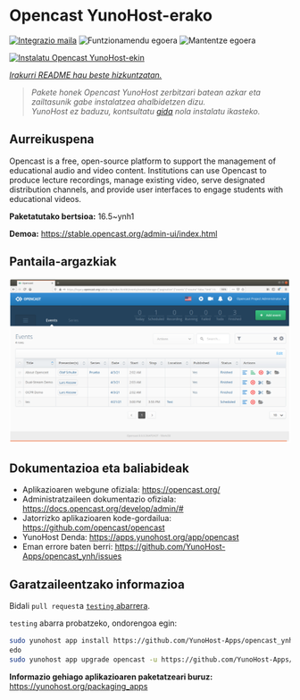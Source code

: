 <!--
Ohart ongi: README hau automatikoki sortu da <https://github.com/YunoHost/apps/tree/master/tools/readme_generator>ri esker
EZ editatu eskuz.
-->

# Opencast YunoHost-erako

[![Integrazio maila](https://dash.yunohost.org/integration/opencast.svg)](https://ci-apps.yunohost.org/ci/apps/opencast/) ![Funtzionamendu egoera](https://ci-apps.yunohost.org/ci/badges/opencast.status.svg) ![Mantentze egoera](https://ci-apps.yunohost.org/ci/badges/opencast.maintain.svg)

[![Instalatu Opencast YunoHost-ekin](https://install-app.yunohost.org/install-with-yunohost.svg)](https://install-app.yunohost.org/?app=opencast)

*[Irakurri README hau beste hizkuntzatan.](./ALL_README.md)*

> *Pakete honek Opencast YunoHost zerbitzari batean azkar eta zailtasunik gabe instalatzea ahalbidetzen dizu.*  
> *YunoHost ez baduzu, kontsultatu [gida](https://yunohost.org/install) nola instalatu ikasteko.*

## Aurreikuspena

Opencast is a free, open-source platform to support the management of educational audio and video content. Institutions can use Opencast to produce lecture recordings, manage existing video, serve designated distribution channels, and provide user interfaces to engage students with educational videos.


**Paketatutako bertsioa:** 16.5~ynh1

**Demoa:** <https://stable.opencast.org/admin-ui/index.html>

## Pantaila-argazkiak

![Opencast(r)en pantaila-argazkia](./doc/screenshots/screeshot.png)

## Dokumentazioa eta baliabideak

- Aplikazioaren webgune ofiziala: <https://opencast.org/>
- Administratzaileen dokumentazio ofiziala: <https://docs.opencast.org/develop/admin/#>
- Jatorrizko aplikazioaren kode-gordailua: <https://github.com/opencast/opencast>
- YunoHost Denda: <https://apps.yunohost.org/app/opencast>
- Eman errore baten berri: <https://github.com/YunoHost-Apps/opencast_ynh/issues>

## Garatzaileentzako informazioa

Bidali `pull request`a [`testing` abarrera](https://github.com/YunoHost-Apps/opencast_ynh/tree/testing).

`testing` abarra probatzeko, ondorengoa egin:

```bash
sudo yunohost app install https://github.com/YunoHost-Apps/opencast_ynh/tree/testing --debug
edo
sudo yunohost app upgrade opencast -u https://github.com/YunoHost-Apps/opencast_ynh/tree/testing --debug
```

**Informazio gehiago aplikazioaren paketatzeari buruz:** <https://yunohost.org/packaging_apps>

